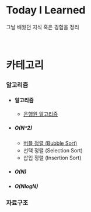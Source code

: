 # Today I Learned
그날 배웠던 지식 혹은 경험을 정리
<br><br><br>
# 카테고리

### 알고리즘
- #### 알고리즘
  - [은행원 알고리즘](https://github.com/Jiseokmin/TIL/blob/main/Algorithm/은행원%20알고리즘.md)
- ##### O(N^2)
  - [버블 정렬 (Bubble Sort)](https://github.com/Jiseokmin/TIL/blob/main/Algorithm/버블%20정렬%20(Bubble%20Sort).md)
  - 선택 정렬 (Selection Sort)
  - 삽입 정렬 (Insertion Sort)
- ##### O(N)
- ##### O(NlogN)

### 자료구조